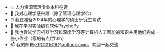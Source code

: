 - 💥 人力资源管理专业本科在读
- 👀 我对心理学感兴趣（除了管理心理学😣）
- ⏰ 我在准备2024年的心理学的硕士研究生考试
- 🌻 我在学习实验编程软件PsychoPy
- 🌵 我也尝试学习机器学习和深度学习等计算机人工智能的知识并用他们完成一些小作业（写的有点烂hhh）
- 📫 我的邮箱:ZPG121619@outlook.com，欢迎一起交流
